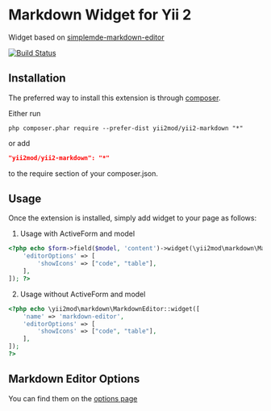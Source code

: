 Markdown Widget for Yii 2
=========
Widget based on [simplemde-markdown-editor](https://github.com/NextStepWebs/simplemde-markdown-editor) 

[![Build Status](https://travis-ci.org/yii2mod/yii2-markdown.svg?branch=master)](https://travis-ci.org/yii2mod/yii2-markdown)

Installation 
------------

The preferred way to install this extension is through [composer](http://getcomposer.org/download/).

Either run

```
php composer.phar require --prefer-dist yii2mod/yii2-markdown "*"
```

or add

```json
"yii2mod/yii2-markdown": "*"
```

to the require section of your composer.json.

Usage
------------
Once the extension is installed, simply add widget to your page as follows:

1) Usage with ActiveForm and model
```php
<?php echo $form->field($model, 'content')->widget(\yii2mod\markdown\MarkdownEditor::class, [
    'editorOptions' => [
        'showIcons' => ["code", "table"],
    ],
]); ?>
```
2) Usage without ActiveForm and model
```php
<?php echo \yii2mod\markdown\MarkdownEditor::widget([
    'name' => 'markdown-editor',
    'editorOptions' => [
        'showIcons' => ["code", "table"],
    ],
]);
?>
```

Markdown Editor Options 
----------------
You can find them on the [options page](https://github.com/NextStepWebs/simplemde-markdown-editor#configuration)
